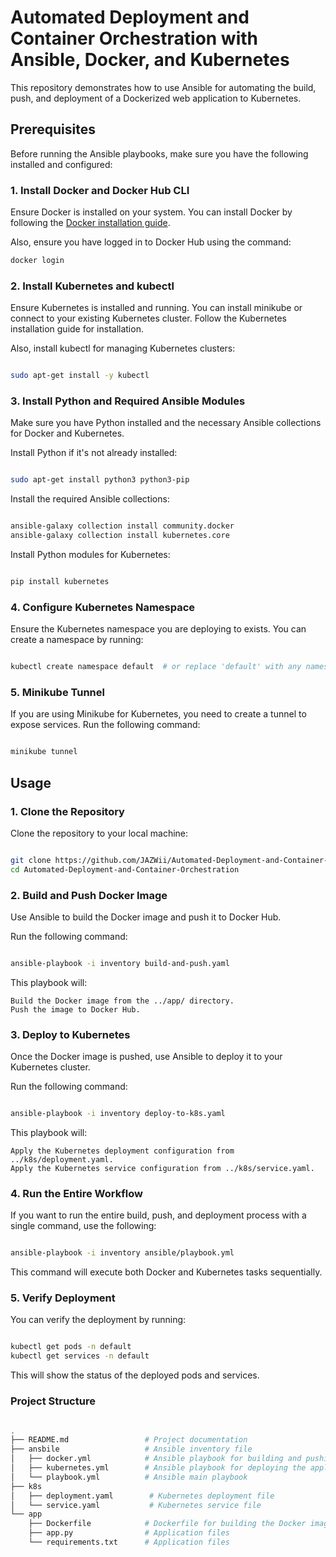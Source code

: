 # Automated Deployment and Container Orchestration with Ansible, Docker, and Kubernetes

This repository demonstrates how to use Ansible for automating the build, push, and deployment of a Dockerized web application to Kubernetes.

## Prerequisites

Before running the Ansible playbooks, make sure you have the following installed and configured:

### 1. Install Docker and Docker Hub CLI
Ensure Docker is installed on your system. You can install Docker by following the [Docker installation guide](https://docs.docker.com/get-docker/).

Also, ensure you have logged in to Docker Hub using the command:
```bash
docker login
```
### 2. Install Kubernetes and kubectl

Ensure Kubernetes is installed and running. You can install minikube or connect to your existing Kubernetes cluster. Follow the Kubernetes installation guide for installation.

Also, install kubectl for managing Kubernetes clusters:

```bash

sudo apt-get install -y kubectl
```
### 3. Install Python and Required Ansible Modules

Make sure you have Python installed and the necessary Ansible collections for Docker and Kubernetes.

Install Python if it's not already installed:

```bash

sudo apt-get install python3 python3-pip
```
Install the required Ansible collections:

```bash

ansible-galaxy collection install community.docker
ansible-galaxy collection install kubernetes.core
```
Install Python modules for Kubernetes:

```bash

pip install kubernetes
```
### 4. Configure Kubernetes Namespace

Ensure the Kubernetes namespace you are deploying to exists. You can create a namespace by running:

```bash

kubectl create namespace default  # or replace 'default' with any namespace
```
### 5. Minikube Tunnel

If you are using Minikube for Kubernetes, you need to create a tunnel to expose services. Run the following command:

```bash

minikube tunnel
```
## Usage
### 1. Clone the Repository

Clone the repository to your local machine:

```bash

git clone https://github.com/JAZWii/Automated-Deployment-and-Container-Orchestration.git
cd Automated-Deployment-and-Container-Orchestration
```
### 2. Build and Push Docker Image

Use Ansible to build the Docker image and push it to Docker Hub.

Run the following command:

```bash

ansible-playbook -i inventory build-and-push.yaml
```
This playbook will:

    Build the Docker image from the ../app/ directory.
    Push the image to Docker Hub.

### 3. Deploy to Kubernetes

Once the Docker image is pushed, use Ansible to deploy it to your Kubernetes cluster.

Run the following command:

```bash

ansible-playbook -i inventory deploy-to-k8s.yaml
```
This playbook will:

    Apply the Kubernetes deployment configuration from ../k8s/deployment.yaml.
    Apply the Kubernetes service configuration from ../k8s/service.yaml.

### 4. Run the Entire Workflow

If you want to run the entire build, push, and deployment process with a single command, use the following:

```bash

ansible-playbook -i inventory ansible/playbook.yml
```
This command will execute both Docker and Kubernetes tasks sequentially.

### 5. Verify Deployment

You can verify the deployment by running:

```bash

kubectl get pods -n default
kubectl get services -n default
```
This will show the status of the deployed pods and services.
### Project Structure

```bash

.
├── README.md                 # Project documentation
├── ansbile                   # Ansible inventory file
│   ├── docker.yml            # Ansible playbook for building and pushing the Docker image
│   ├── kubernetes.yml        # Ansible playbook for deploying the application to Kubernetes
│   └── playbook.yml          # Ansible main playbook
├── k8s
│   ├── deployment.yaml        # Kubernetes deployment file
│   └── service.yaml           # Kubernetes service file
└── app
    ├── Dockerfile            # Dockerfile for building the Docker image
    ├── app.py                # Application files
    └── requirements.txt      # Application files
```
